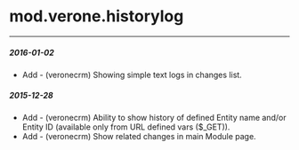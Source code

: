 # mod.verone.historylog
---

#####  2016-01-02

- Add - (veronecrm) Showing simple text logs in changes list.

#####  2015-12-28

- Add - (veronecrm) Ability to show history of defined Entity name and/or Entity ID (available only from URL defined vars ($_GET)).
- Add - (veronecrm) Show related changes in main Module page.
